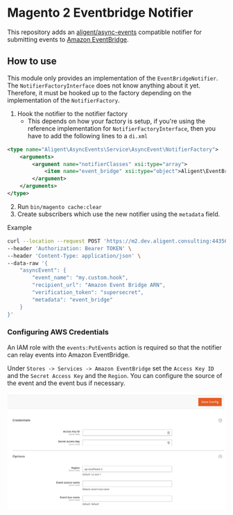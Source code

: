 # Magento 2 Eventbridge Notifier
This repository adds an [aligent/async-events](https://github.com/aligent/magento-async-events) compatible notifier for submitting events to [Amazon EventBridge](https://aws.amazon.com/eventbridge/).

## How to use
This module only provides an implementation of the `EventBridgeNotifier`. The `NotifierFactoryInterface` does not know anything about it yet. Therefore, it must be hooked up to the factory depending on the implementation of the `NotifierFactory`.

1. Hook the notifier to the notifier factory
   * This depends on how your factory is setup, if you're using the reference implementation for `NotifierFactoryInterface`, then you have to add the following lines
to a `di.xml`

```xml
<type name="Aligent\AsyncEvents\Service\AsyncEvent\NotifierFactory">
    <arguments>
        <argument name="notifierClasses" xsi:type="array">
            <item name="event_bridge" xsi:type="object">Aligent\EventBridge\Service\EventBridgeNotifier</item>
        </argument>
    </arguments>
</type>
```
2. Run `bin/magento cache:clear`
3. Create subscribers which use the new notifier using the `metadata` field.

Example
```sh
curl --location --request POST 'https://m2.dev.aligent.consulting:44356/rest/V1/async_event' \
--header 'Authorization: Bearer TOKEN' \
--header 'Content-Type: application/json' \
--data-raw '{
    "asyncEvent": {
        "event_name": "my.custom.hook",
        "recipient_url": "Amazon Event Bridge ARN",
        "verification_token": "supersecret",
        "metadata": "event_bridge"
    }
}'
```

### Configuring AWS Credentials
An IAM role with the `events:PutEvents` action is required so that the notifier can relay events into Amazon EventBridge.

Under `Stores -> Services -> Amazon EventBridge` set the `Access Key ID` and the `Secret Access Key` and the `Region`. You
can configure the source of the event and the event bus if necessary.

![AWS Config](./docs/config.png)
